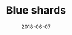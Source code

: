 ---
title: Blue shards
date: 2018-06-07
caption: Long, almond-shaped acrylic nails, painted with a deep blue polish, and accented with iridiscent shards
img: /images/nails/blue-shards.jpg
polishes:
  - name: Electric blue
    brand: Madam Glam
    link: https://www.madamglam.com/electric-blue.html
---